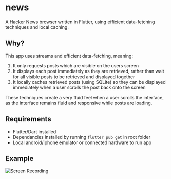 # news

A Hacker News browser written in Flutter, using efficient data-fetching techniques and local caching.

## Why?

This app uses streams and efficient data-fetching, meaning:

1. It only requests posts which are visible on the users screen
2. It displays each post immediately as they are retrieved, rather than wait for all visible posts to be retrieved and displayed together
3. It locally caches retrieved posts (using SQLite) so they can be displayed immediately when a user scrolls the post back onto the screen

These techniques create a very fluid feel when a user scrolls the interface, as the interface remains fluid and responsive while posts are loading.

## Requirements

- Flutter/Dart installed
- Dependancies installed by running `flutter pub get` in root folder
- Local android/iphone emulator or connected hardware to run app

## Example

![Screen Recording](./media/gifs/news-recording-gif-compress.gif)
